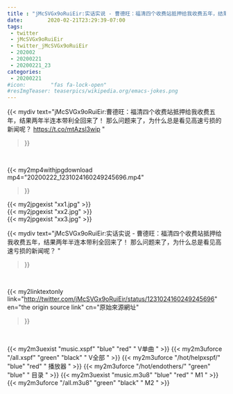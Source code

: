 ```yaml
---
title : "jMcSVGx9oRuiEir:实话实说 - 曹德旺：福清四个收费站抵押给我收费五年，结果两年半连本带利全回来了！ 那么问题来了，为什么总是看见高速亏损的新闻呢？ "
date:        2020-02-21T23:29:39-07:00
tags:
 - twitter
 - jMcSVGx9oRuiEir
 - twitter_jMcSVGx9oRuiEir
 - 202002
 - 20200221
 - 20200221_23
categories:
 - 20200221
#icon:        "fas fa-lock-open"
#resImgTeaser: teaserpics/wikipedia.org/emacs-jokes.png
---
```


{{< mydiv text="jMcSVGx9oRuiEir:曹德旺：福清四个收费站抵押给我收费五年，结果两年半连本带利全回来了！ 那么问题来了，为什么总是看见高速亏损的新闻呢？ https://t.co/mtAzsl3wip "
>}}
<br>


{{< my2mp4withjpgdownload mp4="20200222_1231024160249245696.mp4"
>}}

{{< my2jpgexist "xx1.jpg" >}}<br>
{{< my2jpgexist "xx2.jpg" >}}<br>
{{< my2jpgexist "xx3.jpg" >}}<br>



{{< mydiv text="jMcSVGx9oRuiEir:实话实说 - 曹德旺：福清四个收费站抵押给我收费五年，结果两年半连本带利全回来了！ 那么问题来了，为什么总是看见高速亏损的新闻呢？ "
>}}
<br>

{{< my2linktextonly link="http://twitter.com/jMcSVGx9oRuiEir/status/1231024160249245696"
en="the origin source link" cn="原始來源網址"
>}}


<br>

{{< my2m3uexist "music.xspf"        "blue"   "red"    " V单曲 " >}} {{< my2m3uforce "/all.xspf"         "green"  "black"  " V全部 " >}} {{< my2m3uforce "/hot/helpxspf/"    "blue"   "red"    " 播放器 " >}} {{< my2m3uforce "/hot/endothers/"   "green"  "blue"   " 目录 " >}} {{< my2m3uexist "music.m3u8"        "blue"   "red"    " M1 " >}} {{< my2m3uforce "/all.m3u8"         "green"  "black"  " M2 " >}} 

